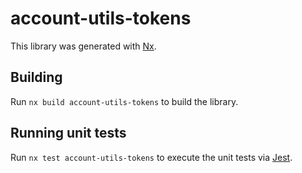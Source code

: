 # account-utils-tokens

This library was generated with [Nx](https://nx.dev).

## Building

Run `nx build account-utils-tokens` to build the library.

## Running unit tests

Run `nx test account-utils-tokens` to execute the unit tests via [Jest](https://jestjs.io).
